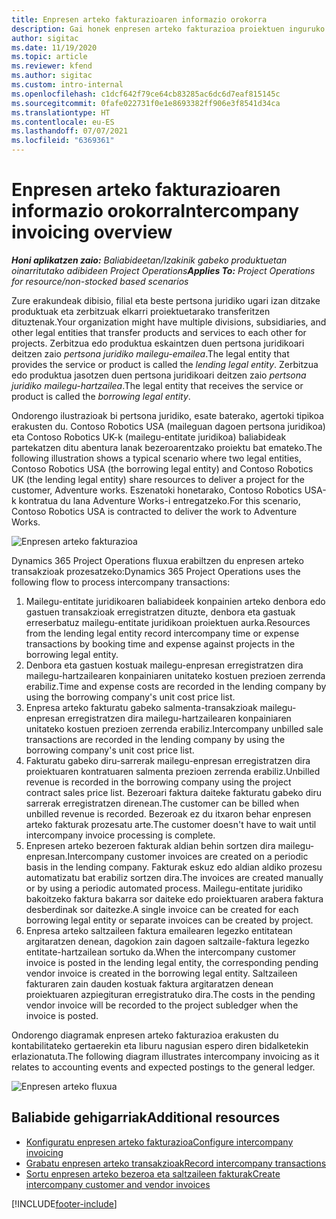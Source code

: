 ```yaml
---
title: Enpresen arteko fakturazioaren informazio orokorra
description: Gai honek enpresen arteko fakturazioa proiektuen inguruko informazioa eta adibideak eskaintzen ditu.
author: sigitac
ms.date: 11/19/2020
ms.topic: article
ms.reviewer: kfend
ms.author: sigitac
ms.custom: intro-internal
ms.openlocfilehash: c1dcf642f79ce64cb83285ac6dc6d7eaf815145c
ms.sourcegitcommit: 0fafe022731f0e1e8693382ff906e3f8541d34ca
ms.translationtype: HT
ms.contentlocale: eu-ES
ms.lasthandoff: 07/07/2021
ms.locfileid: "6369361"
---
```

# <a name="intercompany-invoicing-overview"></a><span data-ttu-id="2b0ca-103">Enpresen arteko fakturazioaren informazio orokorra</span><span class="sxs-lookup"><span data-stu-id="2b0ca-103">Intercompany invoicing overview</span></span>

<span data-ttu-id="2b0ca-104">_**Honi aplikatzen zaio:** Baliabideetan/Izakinik gabeko produktuetan oinarritutako adibideen Project Operations_</span><span class="sxs-lookup"><span data-stu-id="2b0ca-104">_**Applies To:** Project Operations for resource/non-stocked based scenarios_</span></span>

<span data-ttu-id="2b0ca-105">Zure erakundeak dibisio, filial eta beste pertsona juridiko ugari izan ditzake produktuak eta zerbitzuak elkarri proiektuetarako transferitzen dituztenak.</span><span class="sxs-lookup"><span data-stu-id="2b0ca-105">Your organization might have multiple divisions, subsidiaries, and other legal entities that transfer products and services to each other for projects.</span></span> <span data-ttu-id="2b0ca-106">Zerbitzua edo produktua eskaintzen duen pertsona juridikoari deitzen zaio *pertsona juridiko mailegu-emailea*.</span><span class="sxs-lookup"><span data-stu-id="2b0ca-106">The legal entity that provides the service or product is called the *lending legal entity*.</span></span> <span data-ttu-id="2b0ca-107">Zerbitzua edo produktua jasotzen duen pertsona juridikoari deitzen zaio *pertsona juridiko mailegu-hartzailea*.</span><span class="sxs-lookup"><span data-stu-id="2b0ca-107">The legal entity that receives the service or product is called the *borrowing legal entity*.</span></span>

<span data-ttu-id="2b0ca-108">Ondorengo ilustrazioak bi pertsona juridiko, esate baterako, agertoki tipikoa erakusten du. Contoso Robotics USA (maileguan dagoen pertsona juridikoa) eta Contoso Robotics UK-k (mailegu-entitate juridikoa) baliabideak partekatzen ditu abentura lanak bezeroarentzako proiektu bat emateko.</span><span class="sxs-lookup"><span data-stu-id="2b0ca-108">The following illustration shows a typical scenario where two legal entities, Contoso Robotics USA (the borrowing legal entity) and Contoso Robotics UK (the lending legal entity) share resources to deliver a project for the customer, Adventure works.</span></span> <span data-ttu-id="2b0ca-109">Eszenatoki honetarako, Contoso Robotics USA-k kontratua du lana Adventure Works-i entregatzeko.</span><span class="sxs-lookup"><span data-stu-id="2b0ca-109">For this scenario, Contoso Robotics USA is contracted to deliver the work to Adventure Works.</span></span>

![Enpresen arteko fakturazioa](./media/IntercompanyScenario.png) 

<span data-ttu-id="2b0ca-111">Dynamics 365 Project Operations fluxua erabiltzen du enpresen arteko transakzioak prozesatzeko:</span><span class="sxs-lookup"><span data-stu-id="2b0ca-111">Dynamics 365 Project Operations uses the following flow to process intercompany transactions:</span></span>

1. <span data-ttu-id="2b0ca-112">Mailegu-entitate juridikoaren baliabideek konpainien arteko denbora edo gastuen transakzioak erregistratzen dituzte, denbora eta gastuak erreserbatuz mailegu-entitate juridikoan proiektuen aurka.</span><span class="sxs-lookup"><span data-stu-id="2b0ca-112">Resources from the lending legal entity record intercompany time or expense transactions by booking time and expense against projects in the borrowing legal entity.</span></span>
2. <span data-ttu-id="2b0ca-113">Denbora eta gastuen kostuak mailegu-enpresan erregistratzen dira mailegu-hartzailearen konpainiaren unitateko kostuen prezioen zerrenda erabiliz.</span><span class="sxs-lookup"><span data-stu-id="2b0ca-113">Time and expense costs are recorded in the lending company by using the borrowing company's unit cost price list.</span></span>
3. <span data-ttu-id="2b0ca-114">Enpresa arteko fakturatu gabeko salmenta-transakzioak mailegu-enpresan erregistratzen dira mailegu-hartzailearen konpainiaren unitateko kostuen prezioen zerrenda erabiliz.</span><span class="sxs-lookup"><span data-stu-id="2b0ca-114">Intercompany unbilled sale transactions are recorded in the lending company by using the borrowing company's unit cost price list.</span></span>
4. <span data-ttu-id="2b0ca-115">Fakturatu gabeko diru-sarrerak mailegu-enpresan erregistratzen dira proiektuaren kontratuaren salmenta prezioen zerrenda erabiliz.</span><span class="sxs-lookup"><span data-stu-id="2b0ca-115">Unbilled revenue is recorded in the borrowing company using the project contract sales price list.</span></span> <span data-ttu-id="2b0ca-116">Bezeroari faktura daiteke fakturatu gabeko diru sarrerak erregistratzen direnean.</span><span class="sxs-lookup"><span data-stu-id="2b0ca-116">The customer can be billed when unbilled revenue is recorded.</span></span> <span data-ttu-id="2b0ca-117">Bezeroak ez du itxaron behar enpresen arteko fakturak prozesatu arte.</span><span class="sxs-lookup"><span data-stu-id="2b0ca-117">The customer doesn't have to wait until intercompany invoice processing is complete.</span></span>
5. <span data-ttu-id="2b0ca-118">Enpresen arteko bezeroen fakturak aldian behin sortzen dira mailegu-enpresan.</span><span class="sxs-lookup"><span data-stu-id="2b0ca-118">Intercompany customer invoices are created on a periodic basis in the lending company.</span></span> <span data-ttu-id="2b0ca-119">Fakturak eskuz edo aldian aldiko prozesu automatizatu bat erabiliz sortzen dira.</span><span class="sxs-lookup"><span data-stu-id="2b0ca-119">The invoices are created manually or by using a periodic automated process.</span></span> <span data-ttu-id="2b0ca-120">Mailegu-entitate juridiko bakoitzeko faktura bakarra sor daiteke edo proiektuaren arabera faktura desberdinak sor daitezke.</span><span class="sxs-lookup"><span data-stu-id="2b0ca-120">A single invoice can be created for each borrowing legal entity or separate invoices can be created by project.</span></span>
6. <span data-ttu-id="2b0ca-121">Enpresa arteko saltzaileen faktura emailearen legezko entitatean argitaratzen denean, dagokion zain dagoen saltzaile-faktura legezko entitate-hartzailean sortuko da.</span><span class="sxs-lookup"><span data-stu-id="2b0ca-121">When the intercompany customer invoice is posted in the lending legal entity, the corresponding pending vendor invoice is created in the borrowing legal entity.</span></span> <span data-ttu-id="2b0ca-122">Saltzaileen fakturaren zain dauden kostuak faktura argitaratzen denean proiektuaren azpiegituran erregistratuko dira.</span><span class="sxs-lookup"><span data-stu-id="2b0ca-122">The costs in the pending vendor invoice will be recorded to the project subledger when the invoice is posted.</span></span>

<span data-ttu-id="2b0ca-123">Ondorengo diagramak enpresen arteko fakturazioa erakusten du kontabilitateko gertaerekin eta liburu nagusian espero diren bidalketekin erlazionatuta.</span><span class="sxs-lookup"><span data-stu-id="2b0ca-123">The following diagram illustrates intercompany invoicing as it relates to accounting events and expected postings to the general ledger.</span></span>

![Enpresen arteko fluxua](./media/IntercompanyFlow.png)

## <a name="additional-resources"></a><span data-ttu-id="2b0ca-125">Baliabide gehigarriak</span><span class="sxs-lookup"><span data-stu-id="2b0ca-125">Additional resources</span></span>

- [<span data-ttu-id="2b0ca-126">Konfiguratu enpresen arteko fakturazioa</span><span class="sxs-lookup"><span data-stu-id="2b0ca-126">Configure intercompany invoicing</span></span>](configure-intercompany-invoicing.md)
- [<span data-ttu-id="2b0ca-127">Grabatu enpresen arteko transakzioak</span><span class="sxs-lookup"><span data-stu-id="2b0ca-127">Record intercompany transactions</span></span>](create-intercompany-transactions.md)
- [<span data-ttu-id="2b0ca-128">Sortu enpresen arteko bezeroa eta saltzaileen fakturak</span><span class="sxs-lookup"><span data-stu-id="2b0ca-128">Create intercompany customer and vendor invoices</span></span>](create-intercompany-customer-vendor-invoices.md)


[!INCLUDE[footer-include](../includes/footer-banner.md)]
